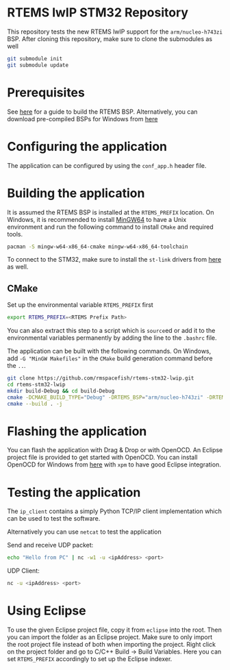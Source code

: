 RTEMS lwIP STM32 Repository
======

This repository tests the new RTEMS lwIP support for the `arm/nucleo-h743zi` BSP.
After cloning this repository, make sure to clone the submodules as well

```sh
git submodule init
git submodule update
```

# Prerequisites

See [here](https://github.com/rmspacefish/rtems-tools) for a guide to build the RTEMS BSP.
Alternatively, you can download pre-compiled BSPs for Windows from
[here](https://drive.google.com/drive/u/0/folders/15pO3FCUwceghrnYjmNlgC6K1Z8D_6iu2)

# Configuring the application

The application can be configured by using the `conf_app.h` header file.

# Building the application

It is assumed the RTEMS BSP is installed at the `RTEMS_PREFIX` location. On Windows, it
is recommended to install [MinGW64](https://www.msys2.org/) to have a Unix environment and run the
following command to install `CMake` and required tools.

```sh
pacman -S mingw-w64-x86_64-cmake mingw-w64-x86_64-toolchain
```

To connect to the STM32, make sure to install the `st-link` drivers 
from [here](https://github.com/stlink-org/stlink) as well.

## CMake

Set up the environmental variable `RTEMS_PREFIX` first

```sh
export RTEMS_PREFIX=<RTEMS Prefix Path>
```

You can also extract this step to a script which is `source`ed or add it to the environmental 
variables permanently by adding the line to the `.bashrc` file.

The application can be built with the following commands. On Windows, add `-G "MinGW Makefiles"` 
in the `CMake` build generation command before the `..`.

```sh
git clone https://github.com/rmspacefish/rtems-stm32-lwip.git
cd rtems-stm32-lwip
mkdir build-Debug && cd build-Debug
cmake -DCMAKE_BUILD_TYPE="Debug" -DRTEMS_BSP="arm/nucleo-h743zi" -DRTEMS_PREFIX=$RTEMS_PREFIX ..
cmake --build . -j
```

# Flashing the application

You can flash the application with Drag & Drop or with OpenOCD. An Eclipse project file is provided
to get started with OpenOCD. You can install OpenOCD for Windows from [here](https://xpack.github.io/openocd/)
with `xpm` to have good Eclipse integration.

# Testing the application

The `ip_client` contains a simply Python TCP/IP client implementation which can be
used to test the software.

Alternatively you can use `netcat` to test the application

Send and receive UDP packet:

```sh
echo "Hello from PC" | nc -w1 -u <ipAddress> <port>
```

UDP Client:

```sh
nc -u <ipAddress> <port>
```


# Using Eclipse

To use the given Eclipse project file, copy it from `eclipse` into the root. Then you can 
import the folder as an Eclipse project. Make sure to only import the root project file instead 
of both when importing the project. Right click on the project folder and go to C/C++ Build 
&rarr; Build Variables. Here you can set `RTEMS_PREFIX` accordingly to set up the Eclipse indexer.
